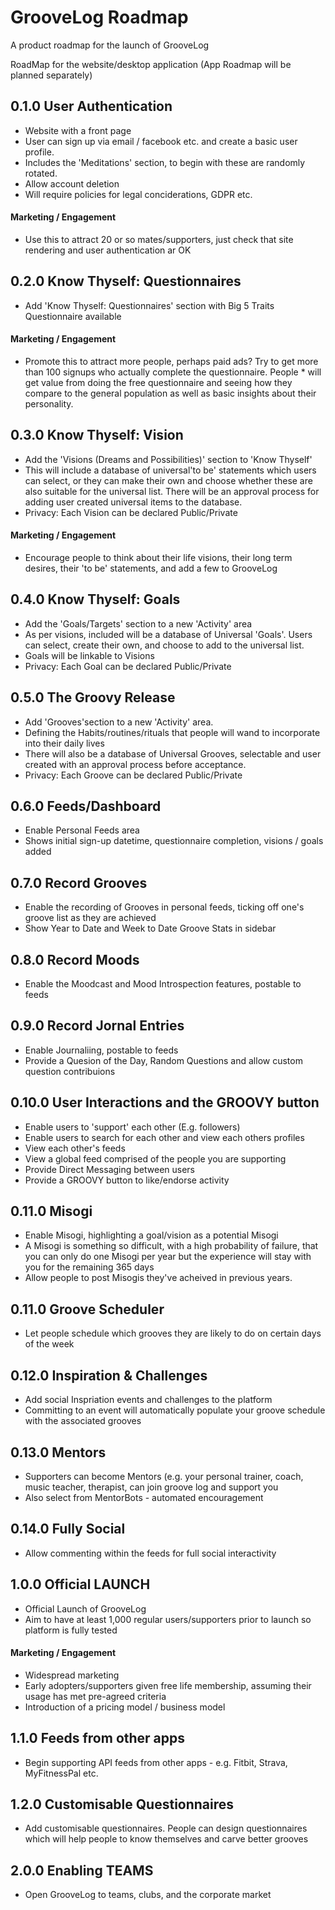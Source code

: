 # GrooveLog Roadmap
A product roadmap for the launch of GrooveLog

RoadMap for the website/desktop application (App Roadmap will be planned separately)

## 0.1.0 User Authentication
* Website with a front page
* User can sign up via email / facebook etc. and create a basic user profile.
* Includes the 'Meditations' section, to begin with these are randomly rotated.
* Allow account deletion
* Will require policies for legal conciderations, GDPR etc.

#### Marketing / Engagement
* Use this to attract 20 or so mates/supporters, just check that site rendering and user authentication ar OK



## 0.2.0 Know Thyself: Questionnaires
* Add 'Know Thyself: Questionnaires' section with Big 5 Traits Questionnaire available

#### Marketing / Engagement
* Promote this to attract more people, perhaps paid ads? Try to get more than 100 signups who actually complete the questionnaire.  People * will get value from doing the free questionnaire and seeing how they compare to the general population as well as basic insights about their personality.


## 0.3.0 Know Thyself: Vision
* Add the 'Visions (Dreams and Possibilities)' section to 'Know Thyself'
* This will include a database of universal'to be' statements which users can select, or they can make their own and choose whether these are also suitable for the universal list. There will be an approval process for adding user created universal items to the database.
* Privacy: Each Vision can be declared Public/Private 

#### Marketing / Engagement
* Encourage people to think about their life visions, their long term desires, their 'to be' statements, and add a few to GrooveLog


## 0.4.0 Know Thyself: Goals
* Add the 'Goals/Targets' section to a new 'Activity' area
* As per visions, included will be a database of Universal 'Goals'. Users can select, create their own, and choose to add to the universal list.
* Goals will be linkable to Visions
* Privacy: Each Goal can be declared Public/Private 


## 0.5.0 The Groovy Release
* Add 'Grooves'section to a new 'Activity' area. 
* Defining the Habits/routines/rituals that people will wand to incorporate into their daily lives
* There will also be a database of Universal Grooves, selectable and user created with an approval process before acceptance.
* Privacy: Each Groove can be declared Public/Private 

## 0.6.0 Feeds/Dashboard
* Enable Personal Feeds area
* Shows initial sign-up datetime, questionnaire completion, visions / goals added

## 0.7.0 Record Grooves
* Enable the recording of Grooves in personal feeds, ticking off one's groove list as they are achieved
* Show Year to Date and Week to Date Groove Stats in sidebar

## 0.8.0 Record Moods
* Enable the Moodcast and Mood Introspection features, postable to feeds

## 0.9.0 Record Jornal Entries
* Enable Journaliing, postable to feeds
* Provide a Quesion of the Day, Random Questions and allow custom question contribuions

## 0.10.0 User Interactions and the GROOVY button
* Enable users to 'support' each other (E.g. followers)
* Enable users to search for each other and view each others profiles
* View each other's feeds
* View a global feed comprised of the people you are supporting
* Provide Direct Messaging between users
* Provide a GROOVY button to like/endorse activity

## 0.11.0 Misogi
* Enable Misogi, highlighting a goal/vision as a potential Misogi
* A Misogi is something so difficult, with a high probability of failure, that you can only do one Misogi per year but the experience will stay with you for the remaining 365 days
* Allow people to post Misogis they've acheived in previous years.

## 0.11.0 Groove Scheduler
* Let people schedule which grooves they are likely to do on certain days of the week

## 0.12.0 Inspiration & Challenges
* Add social Inspriation events and challenges to the platform
* Committing to an event will automatically populate your groove schedule with the associated grooves

## 0.13.0 Mentors
* Supporters can become Mentors (e.g. your personal trainer, coach, music teacher, therapist, can join groove log and support you
* Also select from MentorBots - automated encouragement

## 0.14.0 Fully Social
* Allow commenting within the feeds for full social interactivity

## 1.0.0 Official LAUNCH
* Official Launch of GrooveLog
* Aim to have at least 1,000 regular users/supporters prior to launch so platform is fully tested

#### Marketing / Engagement
* Widespread marketing
* Early adopters/supporters given free life membership, assuming their usage has met pre-agreed criteria
* Introduction of a pricing model / business model

## 1.1.0 Feeds from other apps
* Begin supporting API feeds from other apps - e.g. Fitbit, Strava, MyFitnessPal etc.

## 1.2.0 Customisable Questionnaires
* Add customisable questionnaires. People can design questionnaires which will help people to know themselves and carve better grooves

## 2.0.0 Enabling TEAMS 
* Open GrooveLog to teams, clubs, and the corporate market
